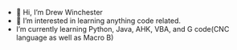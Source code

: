 - 👋 Hi, I’m Drew Winchester
- 👀 I’m interested in learning anything code related.
- I’m currently learning Python, Java, AHK, VBA, and G code(CNC language as well as Macro B)
<!---
Xwinchester/Xwinchester is a ✨ special ✨ repository because its `README.md` (this file) appears on your GitHub profile.
You can click the Preview link to take a look at your changes.
--->
